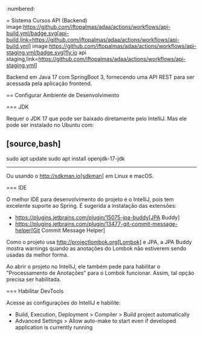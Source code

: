 :numbered:

= Sistema Cursos API (Backend) image:https://github.com/iftopalmas/adaa/actions/workflows/api-build.yml/badge.svg[api-build,link=https://github.com/iftopalmas/adaa/actions/workflows/api-build.yml] image:https://github.com/iftopalmas/adaa/actions/workflows/api-staging.yml/badge.svg[fly.io api staging,link=https://github.com/iftopalmas/adaa/actions/workflows/api-staging.yml]

Backend em Java 17 com SpringBoot 3, fornecendo uma API
REST para ser acessada pela aplicação frontend.

== Configurar Ambiente de Desenvolvimento

=== JDK

Requer o JDK 17 que pode ser baixado diretamente pelo IntelliJ.
Mas ele pode ser instalado no Ubuntu com:

[source,bash]
----
sudo apt update
sudo apt install openjdk-17-jdk

----

Ou usando o http://sdkman.io[sdkman] em Linux e macOS.

=== IDE

O melhor IDE para desenvolvimento do projeto é o IntelliJ, pois tem excelente suporte ao Spring.
É sugerida a instalação das extensões:

* https://plugins.jetbrains.com/plugin/15075-jpa-buddy[JPA Buddy]
* https://plugins.jetbrains.com/plugin/13477-git-commit-message-helper[Git Commit Message Helper]

Como o projeto usa http://projectlombok.org[Lombok] e JPA, a JPA Buddy mostra warnings quando as anotações do Lombok não estiverem sendo usadas da melhor forma.

Ao abrir o projeto no IntelliJ, ele também pede para habilitar o "Processamento de Anotações" para o Lombok funcionar. Assim, tal opção precisa ser habilitada.

=== Habilitar DevTools

Acesse as configurações do IntelliJ e habilite:

* Build, Execution, Deployment &gt; Compiler &gt; Build project automatically
* Advanced Settings &gt; Allow auto-make to start even if developed application is currently running

